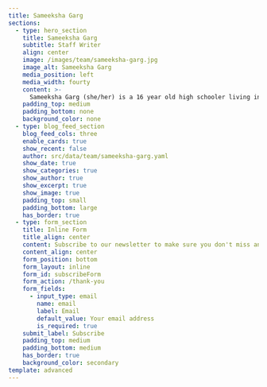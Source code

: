 ```yaml
---
title: Sameeksha Garg
sections:
  - type: hero_section
    title: Sameeksha Garg
    subtitle: Staff Writer
    align: center
    image: /images/team/sameeksha-garg.jpg
    image_alt: Sameeksha Garg
    media_position: left
    media_width: fourty
    content: >-
      Sameeksha Garg (she/her) is a 16 year old high schooler living in the United States. She has a variety of interests including computer science, singing, and painting. In her free time, she’s found reading, listening to music, and spending time with family and friends. She joined We Need To Talk as a staff writer to shed light on overlooked social justice issues and spread awareness about them.
    padding_top: medium
    padding_bottom: none
    background_color: none
  - type: blog_feed_section
    blog_feed_cols: three
    enable_cards: true
    show_recent: false
    author: src/data/team/sameeksha-garg.yaml
    show_date: true
    show_categories: true
    show_author: true
    show_excerpt: true
    show_image: true
    padding_top: small
    padding_bottom: large
    has_border: true
  - type: form_section
    title: Inline Form
    title_align: center
    content: Subscribe to our newsletter to make sure you don't miss anything.
    content_align: center
    form_position: bottom
    form_layout: inline
    form_id: subscribeForm
    form_action: /thank-you
    form_fields:
      - input_type: email
        name: email
        label: Email
        default_value: Your email address
        is_required: true
    submit_label: Subscribe
    padding_top: medium
    padding_bottom: medium
    has_border: true
    background_color: secondary
template: advanced
---
```

